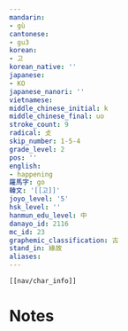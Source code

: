 ```yaml
---
mandarin:
- gù
cantonese:
- gu3
korean:
- 고
korean_native: ''
japanese:
- KO
japanese_nanori: ''
vietnamese:
middle_chinese_initial: k
middle_chinese_final: uo
stroke_count: 9
radical: 攴
skip_number: 1-5-4
grade_level: 2
pos: ''
english:
- happening
羅馬字: go
韓文: '[[고]]'
joyo_level: '5'
hsk_level: ''
hanmun_edu_level: 中
danayo_id: 2116
mc_id: 23
graphemic_classification: 古
stand_in: 緣故
aliases:
---
```

```meta-bind-embed
[[nav/char_info]]
```

# Notes
